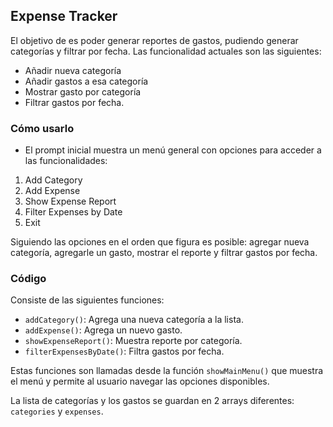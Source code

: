 ## Expense Tracker

El objetivo de es poder generar reportes de gastos, pudiendo generar categorías y filtrar por fecha. 
Las funcionalidad actuales son las siguientes:

- Añadir nueva categoría
- Añadir gastos a esa categoría
- Mostrar gasto por categoría
- Filtrar gastos por fecha. 

### Cómo usarlo

- El prompt inicial muestra un menú general con opciones para acceder a las funcionalidades:

1. Add Category
2. Add Expense
3. Show Expense Report
4. Filter Expenses by Date
5. Exit

Siguiendo las opciones en el orden que figura es posible: agregar nueva categoría, agregarle un gasto, mostrar el reporte y filtrar gastos por fecha. 

### Código

Consiste de las siguientes funciones:

- `addCategory()`: Agrega una nueva categoría a la lista. 
- `addExpense()`: Agrega un nuevo gasto. 
- `showExpenseReport()`: Muestra reporte por categoría. 
- `filterExpensesByDate()`: Filtra gastos por fecha. 

Estas funciones son llamadas desde la función `showMainMenu()` que muestra el menú y permite al usuario navegar las opciones disponibles. 

La lista de categorías y los gastos se guardan en 2 arrays diferentes: `categories` y `expenses`.
